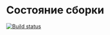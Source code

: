 # Состояние сборки

[![Build status](https://ci.appveyor.com/api/projects/status/hbdxthcptrf7yqk4?svg=true)](https://ci.appveyor.com/project/umniknik/test-ci-1-task)